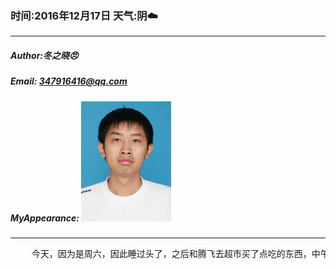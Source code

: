 ### 时间:2016年12月17日 天气:阴:cloud:
-----
#####   Author:冬之晓:angry:
#####   Email: 347916416@qq.com
#####   MyAppearance: ![MyAppearance](../MyPicture.JPG "我的头像")
----------

<pre>
    今天，因为是周六，因此睡过头了，之后和腾飞去超市买了点吃的东西，中午大吃一顿，下午就去散散步然后就洗了个澡，晚上好好休息了一下！
</pre>